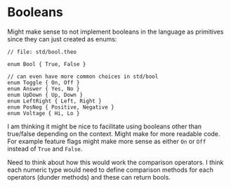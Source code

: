 # Booleans

Might make sense to not implement booleans in the language as primitives since they can just created as enums:

```text
// file: std/bool.theo

enum Bool { True, False }

// can even have more common choices in std/bool
enum Toggle { On, Off }
enum Answer { Yes, No }
enum UpDown { Up, Down }
enum LeftRight { Left, Right }
enum PosNeg { Positive, Negative }
enum Voltage { Hi, Lo }
```

I am thinking it might be nice to facilitate using booleans other than true/false depending on the context.
Might make for more readable code.
For example feature flags might make more sense as either `On` or `Off` instead of `True` and `False`.

Need to think about how this would work the comparison operators.
I think each numeric type would need to define comparison methods for each operators (dunder methods) and these can return bools.